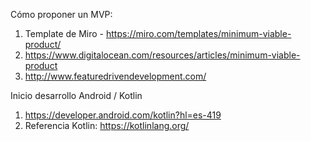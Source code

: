 Cómo proponer un MVP: 
1. Template de Miro - https://miro.com/templates/minimum-viable-product/
2. https://www.digitalocean.com/resources/articles/minimum-viable-product
3. http://www.featuredrivendevelopment.com/

Inicio desarrollo Android / Kotlin

1. https://developer.android.com/kotlin?hl=es-419
2. Referencia Kotlin: https://kotlinlang.org/
